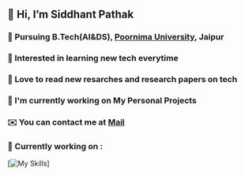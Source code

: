 ## 👋 Hi, I’m Siddhant Pathak
### 🏫 Pursuing B.Tech(AI&DS), <span style="color: inherit;">[Poornima University](https://www.poornima.edu.in/)</span>, Jaipur
### 👀 Interested in learning new tech everytime
### 📑 Love to read new resarches and research papers on tech
### 🚀 I'm currently working on My Personal Projects
### ✉️ You can contact me at [Mail](siddhantpathak1207@gmail.com)
### 🌱 Currently working on :  
[![My Skills](https://skillicons.dev/icons?i=cpp,py,html,css,js,php,django,flask,mysql,mongodb,express,react,nodejs,nextjs,redux,)]
